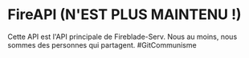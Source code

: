 # FireAPI (N'EST PLUS MAINTENU !)

Cette API est l'API principale de Fireblade-Serv. Nous au moins, nous sommes des personnes qui partagent. #GitCommunisme
